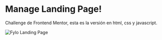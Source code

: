 # Manage Landing Page!

Challenge de Frontend Mentor, esta es la versión en html, css y javascript.

![Fylo Landing Page](https://repository-images.githubusercontent.com/270149088/72224800-a82f-11ea-9c01-6f6473680623')